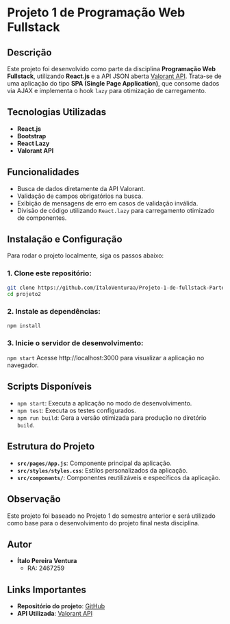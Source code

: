 # Projeto 1 de Programação Web Fullstack  

## Descrição  
Este projeto foi desenvolvido como parte da disciplina **Programação Web Fullstack**, utilizando **React.js** e a API JSON aberta [Valorant API](https://valorant-api.com/). Trata-se de uma aplicação do tipo **SPA (Single Page Application)**, que consome dados via AJAX e implementa o hook `lazy` para otimização de carregamento.  

## Tecnologias Utilizadas  
- **React.js**  
- **Bootstrap**  
- **React Lazy**  
- **Valorant API**  

## Funcionalidades  
- Busca de dados diretamente da API Valorant.  
- Validação de campos obrigatórios na busca.  
- Exibição de mensagens de erro em casos de validação inválida.  
- Divisão de código utilizando `React.lazy` para carregamento otimizado de componentes.  

## Instalação e Configuração  

Para rodar o projeto localmente, siga os passos abaixo:  

### 1. Clone este repositório:  
```bash  
git clone https://github.com/ItaloVenturaa/Projeto-1-de-fullstack-Parte2.git  
cd projeto2  
```
### 2. Instale as dependências:
```npm install```

### 3. Inicie o servidor de desenvolvimento:
```npm start```
Acesse http://localhost:3000 para visualizar a aplicação no navegador.

## Scripts Disponíveis  
- `npm start`: Executa a aplicação no modo de desenvolvimento.  
- `npm test`: Executa os testes configurados.  
- `npm run build`: Gera a versão otimizada para produção no diretório `build`.  

## Estrutura do Projeto  
- **`src/pages/App.js`**: Componente principal da aplicação.  
- **`src/styles/styles.css`**: Estilos personalizados da aplicação.  
- **`src/components/`**: Componentes reutilizáveis e específicos da aplicação.  

## Observação  
Este projeto foi baseado no Projeto 1 do semestre anterior e será utilizado como base para o desenvolvimento do projeto final nesta disciplina.  

## Autor  
- **Ítalo Pereira Ventura**  
  - RA: 2467259  

## Links Importantes  
- **Repositório do projeto**: [GitHub](https://github.com/ItaloVenturaa/Projeto-1-de-fullstack-Parte2/tree/master/projeto2)  
- **API Utilizada**: [Valorant API](https://valorant-api.com/)  